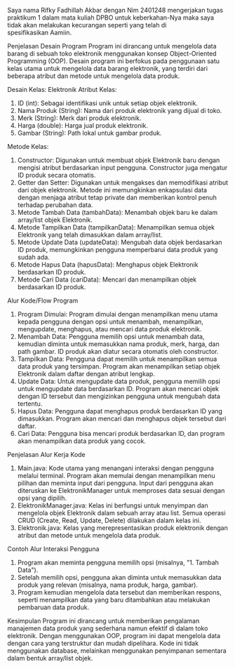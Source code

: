 Saya nama Rifky Fadhillah Akbar dengan Nim 2401248 mengerjakan tugas praktikum 1
dalam mata kuliah DPBO untuk keberkahan-Nya maka saya
tidak akan melakukan kecurangan seperti yang telah di spesifikasikan Aamiin.


Penjelasan Desain Program
Program ini dirancang untuk mengelola data barang di sebuah toko elektronik menggunakan konsep Object-Oriented Programming (OOP). Desain program ini berfokus pada penggunaan satu kelas utama untuk mengelola data barang elektronik, yang terdiri dari beberapa atribut dan metode untuk mengelola data produk.

Desain Kelas: Elektronik
Atribut Kelas:
1.	ID (int): Sebagai identifikasi unik untuk setiap objek elektronik.
2.	Nama Produk (String): Nama dari produk elektronik yang dijual di toko.
3.	Merk (String): Merk dari produk elektronik.
4.	Harga (double): Harga jual produk elektronik.
5.	Gambar (String): Path lokal untuk gambar produk.

Metode Kelas:
1.	Constructor: Digunakan untuk membuat objek Elektronik baru dengan mengisi atribut berdasarkan input pengguna. Constructor juga mengatur ID produk secara otomatis.
2.	Getter dan Setter: Digunakan untuk mengakses dan memodifikasi atribut dari objek elektronik. Metode ini memungkinkan enkapsulasi data dengan menjaga atribut tetap private dan memberikan kontrol penuh terhadap perubahan data.
3.	Metode Tambah Data (tambahData): Menambah objek baru ke dalam array/list objek Elektronik.
4.	Metode Tampilkan Data (tampilkanData): Menampilkan semua objek Elektronik yang telah dimasukkan dalam array/list.
5.	Metode Update Data (updateData): Mengubah data objek berdasarkan ID produk, memungkinkan pengguna memperbarui data produk yang sudah ada.
6.	Metode Hapus Data (hapusData): Menghapus objek Elektronik berdasarkan ID produk.
7.	Metode Cari Data (cariData): Mencari dan menampilkan objek berdasarkan ID produk.

Alur Kode/Flow Program
1.	Program Dimulai: Program dimulai dengan menampilkan menu utama kepada pengguna dengan opsi untuk menambah, menampilkan, mengupdate, menghapus, atau mencari data produk elektronik.
2.	Menambah Data: Pengguna memilih opsi untuk menambah data, kemudian diminta untuk memasukkan nama produk, merk, harga, dan path gambar. ID produk akan diatur secara otomatis oleh constructor.
3.	Tampilkan Data: Pengguna dapat memilih untuk menampilkan semua data produk yang tersimpan. Program akan menampilkan setiap objek Elektronik dalam daftar dengan atribut lengkap.
4.	Update Data: Untuk mengupdate data produk, pengguna memilih opsi untuk mengupdate data berdasarkan ID. Program akan mencari objek dengan ID tersebut dan mengizinkan pengguna untuk mengubah data tertentu.
5.	Hapus Data: Pengguna dapat menghapus produk berdasarkan ID yang dimasukkan. Program akan mencari dan menghapus objek tersebut dari daftar.
6.	Cari Data: Pengguna bisa mencari produk berdasarkan ID, dan program akan menampilkan data produk yang cocok.

Penjelasan Alur Kerja Kode
1.	Main.java: Kode utama yang menangani interaksi dengan pengguna melalui terminal. Program akan memulai dengan menampilkan menu pilihan dan meminta input dari pengguna. Input dari pengguna akan diteruskan ke ElektronikManager untuk memproses data sesuai dengan opsi yang dipilih.
2.	ElektronikManager.java: Kelas ini berfungsi untuk menyimpan dan mengelola objek Elektronik dalam sebuah array atau list. Semua operasi CRUD (Create, Read, Update, Delete) dilakukan dalam kelas ini.
3.	Elektronik.java: Kelas yang merepresentasikan produk elektronik dengan atribut dan metode untuk mengelola data produk.

Contoh Alur Interaksi Pengguna
1.	Program akan meminta pengguna memilih opsi (misalnya, "1. Tambah Data").
2.	Setelah memilih opsi, pengguna akan diminta untuk memasukkan data produk yang relevan (misalnya, nama produk, harga, gambar).
3.	Program kemudian mengelola data tersebut dan memberikan respons, seperti menampilkan data yang baru ditambahkan atau melakukan pembaruan data produk.

Kesimpulan
Program ini dirancang untuk memberikan pengalaman manajemen data produk yang sederhana namun efektif di dalam toko elektronik. Dengan menggunakan OOP, program ini dapat mengelola data dengan cara yang terstruktur dan mudah dipelihara. Kode ini tidak menggunakan database, melainkan menggunakan penyimpanan sementara dalam bentuk array/list objek.

